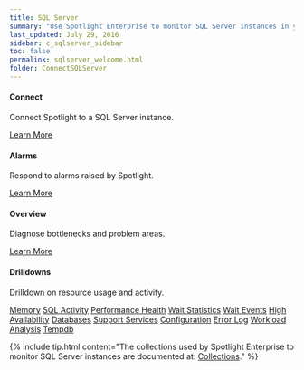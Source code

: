 ```yaml
---
title: SQL Server
summary: "Use Spotlight Enterprise to monitor SQL Server instances in your enterprise."
last_updated: July 29, 2016
sidebar: c_sqlserver_sidebar
toc: false
permalink: sqlserver_welcome.html
folder: ConnectSQLServer
---
```

<div class="row">
        <div class="col-md-3 col-sm-6">
            <div class="panel panel-default text-center">
                <div class="panel-body">
                    <h4>Connect</h4>
                    <p>Connect Spotlight to a SQL Server instance.</p>
                    <a href="sqlserver_connect_details.html" class="btn btn-primary">Learn More</a>
                </div>
            </div>
        </div>
        <div class="col-md-3 col-sm-6">
            <div class="panel panel-default text-center">
                <div class="panel-body">
                    <h4>Alarms</h4>
                    <p>Respond to alarms raised by Spotlight.</p>
                    <a href="sqlserver_alarms.html" class="btn btn-primary">Learn More</a>
                </div>
            </div>
        </div>
        <div class="col-md-3 col-sm-6">
            <div class="panel panel-default text-center">
                <div class="panel-body">
                    <h4>Overview</h4>
                    <p>Diagnose bottlenecks and problem areas.</p>
                    <a href="sqlserver_drilldown_overview.html" class="btn btn-primary">Learn More</a>
                </div>
            </div>
        </div>
</div>

<div class="row">
              <div class="col-md-9 col-sm-6">
                    <div class="panel panel-default text-center">
                        <div class="panel-body">
                            <h4>Drilldowns</h4>
                            <p>Drilldown on resource usage and activity.</p>
                            <a href="sqlserver_drilldown_memory.html" class="btn btn-primary">Memory</a>
                            <a href="sqlserver_drilldown_sqlactivity.html" class="btn btn-primary">SQL Activity</a>
                            <a href="sqlserver_drilldown_performancehealth.html" class="btn btn-primary">Performance Health</a>
                            <a href="sqlserver_drilldown_waitstatistics.html" class="btn btn-primary">Wait Statistics</a>
                            <a href="sqlserver_drilldown_waitevents.html" class="btn btn-primary">Wait Events</a>
                            <a href="sqlserver_drilldown_highavailability.html" class="btn btn-primary">High Availability</a>
                             <a href="sqlserver_drilldown_databases.html" class="btn btn-primary">Databases</a>
                            <a href="sqlserver_drilldown_supportservices.html" class="btn btn-primary">Support Services</a>
                            <a href="sqlserver_drilldown_configuration.html" class="btn btn-primary">Configuration</a>
                            <a href="sqlserver_drilldown_errorlog.html" class="btn btn-primary">Error Log</a>
                             <a href="sqlserver_drilldown_workloadanalysis.html" class="btn btn-primary">Workload Analysis</a>
                            <a href="sqlserver_drilldown_tempdb.html" class="btn btn-primary">Tempdb</a>
                        </div>
                    </div>
                </div>
</div>



{% include tip.html content="The collections used by Spotlight Enterprise to monitor SQL Server instances are documented at: [Collections](sqlserver_collections.html)." %}
